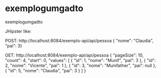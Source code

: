 # exemplogumgadto
exemplogumgadto

JHipster like:

POST: http://localhost:8084/exemplo-api/api/pessoa
{ "nome": "Claudia", "pai": 3}

GET: http://localhost:8084/exemplo-api/api/pessoa
{
    "pageSize": 10,    "count": 4,    "start": 0,
    "values": [
        {
            "id": 1,
            "nome": "Munif",
            "pai": 3
        },
        {
            "id": 2,
            "nome": "Vicente",
            "pai": 1
        },
        {
            "id": 3,
            "nome": "Munifather",
            "pai": null
        },
        {
            "id": 5,
            "nome": "Claudia",
            "pai": 3
        }
    ]
}

